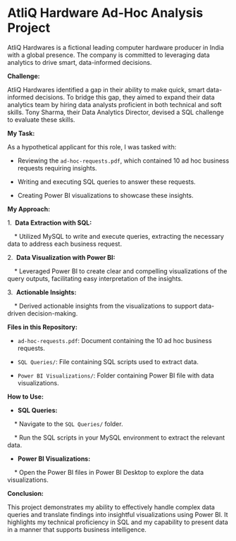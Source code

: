 # AtliQ Hardware Ad-Hoc Analysis Project

AtliQ Hardwares is a fictional leading computer hardware producer in India with a global presence. The company is committed to leveraging data analytics to drive smart, data-informed decisions.



**Challenge:**



AtliQ Hardwares identified a gap in their ability to make quick, smart data-informed decisions. To bridge this gap, they aimed to expand their data analytics team by hiring data analysts proficient in both technical and soft skills. Tony Sharma, their Data Analytics Director, devised a SQL challenge to evaluate these skills.



**My Task:**



As a hypothetical applicant for this role, I was tasked with:



* Reviewing the `ad-hoc-requests.pdf`, which contained 10 ad hoc business requests requiring insights.

* Writing and executing SQL queries to answer these requests.

* Creating Power BI visualizations to showcase these insights.



**My Approach:**



1.  **Data Extraction with SQL:**

    * Utilized MySQL to write and execute queries, extracting the necessary data to address each business request.

2.  **Data Visualization with Power BI:**

    * Leveraged Power BI to create clear and compelling visualizations of the query outputs, facilitating easy interpretation of the insights.

3.  **Actionable Insights:**

    * Derived actionable insights from the visualizations to support data-driven decision-making.


**Files in this Repository:**

* `ad-hoc-requests.pdf`: Document containing the 10 ad hoc business requests.

* `SQL Queries/`: File containing SQL scripts used to extract data.

* `Power BI Visualizations/`: Folder containing Power BI file with data visualizations.



**How to Use:**


* **SQL Queries:**

    * Navigate to the `SQL Queries/` folder.

    * Run the SQL scripts in your MySQL environment to extract the relevant data.

* **Power BI Visualizations:**

    * Open the Power BI files in Power BI Desktop to explore the data visualizations.

**Conclusion:**



This project demonstrates my ability to effectively handle complex data queries and translate findings into insightful visualizations using Power BI. It highlights my technical proficiency in SQL and my capability to present data in a manner that supports business intelligence.
